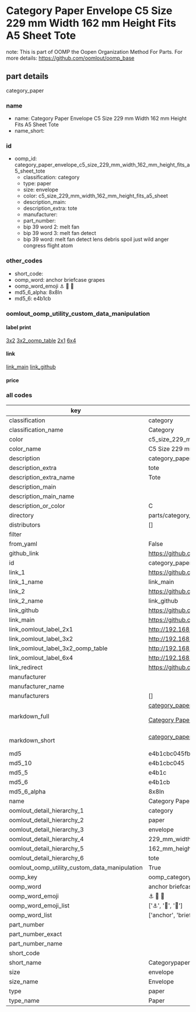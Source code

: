 # Category Paper Envelope C5 Size 229 mm Width 162 mm Height Fits A5 Sheet Tote  

note: This is part of OOMP the Oopen Organization Method For Parts. For more details: https://github.com/oomlout/oomp_base

##  part details
  



category_paper



### name
* name: Category Paper Envelope C5 Size 229 mm Width 162 mm Height Fits A5 Sheet Tote
* name_short: 
### id
* oomp_id: category_paper_envelope_c5_size_229_mm_width_162_mm_height_fits_a5_sheet_tote
  * classification: category
  * type: paper
  * size: envelope
  * color: c5_size_229_mm_width_162_mm_height_fits_a5_sheet
  * description_main: 
  * description_extra: tote
  * manufacturer: 
  * part_number: 
  * bip 39 word 2: melt fan
  * bip 39 word 3: melt fan detect
  * bip 39 word: melt fan detect lens debris spoil just wild anger congress flight atom

### other_codes
* short_code: 
* oomp_word: anchor briefcase grapes
* oomp_word_emoji :anchor: :briefcase: :grapes:
* md5_6_alpha: 8x8ln
* md5_6: e4b1cb






### oomlout_oomp_utility_custom_data_manipulation
#### label print
[3x2](http://192.168.1.245:1112/?label=oomp%208x8ln)
[3x2_oomp_table](http://192.168.1.108:1112/?label=oomp%208x8ln)
[2x1](http://192.168.1.242:1112/?label=oomp%208x8ln)
[6x4](http://192.168.1.55:1112/?label=oomp%208x8ln)    

#### link

[link_main](https://github.com/oomlout/oomlout_oomp_version_1_messy/tree/main/parts/category_paper_envelope_c5_size_229_mm_width_162_mm_height_fits_a5_sheet_tote) [link_github](https://github.com/oomlout/oomlout_oomp_version_1_messy/tree/main/parts/category_paper_envelope_c5_size_229_mm_width_162_mm_height_fits_a5_sheet_tote)                             

#### price







### all codes 
| key | value |  
| --- | --- |  
| classification | category |  
| classification_name | Category |  
| color | c5_size_229_mm_width_162_mm_height_fits_a5_sheet |  
| color_name | C5 Size 229 mm Width 162 mm Height Fits A5 Sheet |  
| description | category_paper |  
| description_extra | tote |  
| description_extra_name | Tote |  
| description_main |  |  
| description_main_name |  |  
| description_or_color | C  |  
| directory | parts/category_paper_envelope_c5_size_229_mm_width_162_mm_height_fits_a5_sheet_tote |  
| distributors | [] |  
| filter |  |  
| from_yaml | False |  
| github_link | https://github.com/oomlout/oomlout_oomp_part_src/tree/main/parts/category_paper_envelope_c5_size_229_mm_width_162_mm_height_fits_a5_sheet_tote |  
| id | category_paper_envelope_c5_size_229_mm_width_162_mm_height_fits_a5_sheet_tote |  
| link_1 | https://github.com/oomlout/oomlout_oomp_version_1_messy/tree/main/parts/category_paper_envelope_c5_size_229_mm_width_162_mm_height_fits_a5_sheet_tote |  
| link_1_name | link_main |  
| link_2 | https://github.com/oomlout/oomlout_oomp_version_1_messy/tree/main/parts/category_paper_envelope_c5_size_229_mm_width_162_mm_height_fits_a5_sheet_tote |  
| link_2_name | link_github |  
| link_github | https://github.com/oomlout/oomlout_oomp_version_1_messy/tree/main/parts/category_paper_envelope_c5_size_229_mm_width_162_mm_height_fits_a5_sheet_tote |  
| link_main | https://github.com/oomlout/oomlout_oomp_version_1_messy/tree/main/parts/category_paper_envelope_c5_size_229_mm_width_162_mm_height_fits_a5_sheet_tote |  
| link_oomlout_label_2x1 | http://192.168.1.242:1112/?label=oomp%208x8ln |  
| link_oomlout_label_3x2 | http://192.168.1.245:1112/?label=oomp%208x8ln |  
| link_oomlout_label_3x2_oomp_table | http://192.168.1.108:1112/?label=oomp%208x8ln |  
| link_oomlout_label_6x4 | http://192.168.1.55:1112/?label=oomp%208x8ln |  
| link_redirect | https://github.com/oomlout/oomlout_oomp_version_1_messy/tree/main/parts/category_paper_envelope_c5_size_229_mm_width_162_mm_height_fits_a5_sheet_tote |  
| manufacturer |  |  
| manufacturer_name |  |  
| manufacturers | [] |  
| markdown_full | [category_paper_envelope_c5_size_229_mm_width_162_mm_height_fits_a5_sheet_tote](none)<br>[](none)<br>[Category Paper Envelope C5 Size 229 Mm Width 162 Mm Height Fits A5 Sheet Tote](none)<br><br> |  
| markdown_short | [category_paper_envelope_c5_size_229_mm_width_162_mm_height_fits_a5_sheet_tote](none)<br><br> |  
| md5 | e4b1cbc045fb0f2f491c380278d4b455 |  
| md5_10 | e4b1cbc045 |  
| md5_5 | e4b1c |  
| md5_6 | e4b1cb |  
| md5_6_alpha | 8x8ln |  
| name | Category Paper Envelope C5 Size 229 mm Width 162 mm Height Fits A5 Sheet Tote |  
| oomlout_detail_hierarchy_1 | category |  
| oomlout_detail_hierarchy_2 | paper |  
| oomlout_detail_hierarchy_3 | envelope |  
| oomlout_detail_hierarchy_4 | 229_mm_width |  
| oomlout_detail_hierarchy_5 | 162_mm_height |  
| oomlout_detail_hierarchy_6 | tote |  
| oomlout_oomp_utility_custom_data_manipulation | True |  
| oomp_key | oomp_category_paper_envelope_c5_size_229_mm_width_162_mm_height_fits_a5_sheet_tote |  
| oomp_word | anchor briefcase grapes |  
| oomp_word_emoji | :anchor: :briefcase: :grapes: |  
| oomp_word_emoji_list | [':anchor:', ':briefcase:', ':grapes:'] |  
| oomp_word_list | ['anchor', 'briefcase', 'grapes'] |  
| part_number |  |  
| part_number_exact |  |  
| part_number_name |  |  
| short_code |  |  
| short_name | Categorypaper |  
| size | envelope |  
| size_name | Envelope |  
| type | paper |  
| type_name | Paper |  
